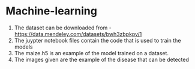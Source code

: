 # Machine-learning

1. The dataset can be downloaded from - https://data.mendeley.com/datasets/bwh3zbpkpv/1
2. The juypter notebook files contain the code that is used to train the models 
3. The maize.h5 is an example of the model trained on a dataset.
4. The images given are the example of the disease that can be detected
